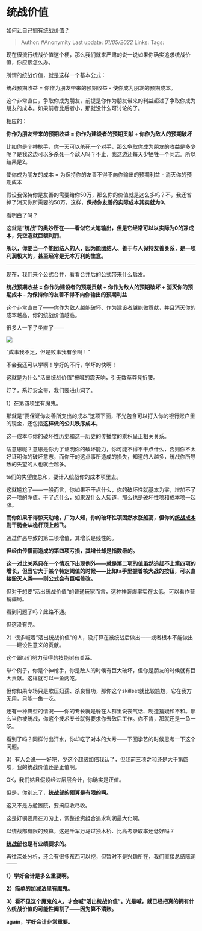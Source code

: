 # 统战价值
[如何让自己拥有统战价值？](https://www.zhihu.com/question/522859520/answer/2455639935)

> Author: #Anonymity 
> Last update: *01/05/2022* 
> Links:
> Tags: 


现在很流行统战价值这个梗，那么我们就来严肃的说一说如果你确实追求统战价值，你应该怎么办。

所谓的统战价值，就是这样一个基本公式：

统战预期收益 = 你作为朋友带来的预期收益 - 使你成为朋友的预期成本。

这个非常直白，争取你成为朋友，前提是你作为朋友带来的利益超过了争取你成为朋友的成本。如果前者比后者小，那就没什么可讨论的了。

  

相应的：

**你作为朋友带来的预期收益 = 你作为建设者的预期贡献 + 你作为敌人的预期破坏**

比如你是个神枪手，你一天可以杀死一个对手，那么争取你成为朋友的收益是多少呢？是我这边可以多杀死一个敌人吗？不止，我这边还每天少牺牲一个同志。所以结果是2。

  

使你成为朋友的成本 = 为保持你的友善不得不向你输出的预期利益 - 消灭你的预期成本

假设我保持你是友善的需要给你50万，那么你的价值就是这么多吗？不，我还省掉了消灭你所需要的50万，这样，**保持你友善的实际成本其实就为0**。

  

看明白了吗？

这就是“**统战”的奥妙所在——**看似它大笔输出，但是它经常可以以**实际为0的净成本，凭空造就巨额利润**。

**所以，你要当一个能团结人的人，因为能团结人、善于与人保持友善关系，是一项利润极大的，甚至经常是无本万利的生意。**

---

现在，我们来个公式合并，看看合并后的公式带来什么启发。

**统战预期收益 = 你作为建设者的预期贡献 + 你作为敌人的预期破坏 + 消灭你的预期成本 - 为保持你的友善不得不向你输出的预期利益**

这个非常直白了——你作为敌人越能破坏、作为建设者越能做贡献，并且消灭你的成本越高，你的统战价值越高。

很多人一下子坐直了——

![](https://pica.zhimg.com/50/v2-942927fcb63a0ca0aeca8b36bd6758c4_720w.jpg?source=1940ef5c)

“成事我不足，但是败事我有余啊！”

不会我还可以学啊！学好的不行，学坏的快啊！

这就是为什么“活出统战价值”被喊的震天响，引无数草莽竞折腰。

好了，系好安全带，我们要进山洞了。

1）在第四项里有魔鬼。

那就是“要保证你友善所支出的成本”这项下面，不光包含可以打入你的银行账户里的现金，还包括**这样做的公共秩序成本**。

这一成本与你的破坏性历史和这一历史的传播度的乘积呈正相关关系。

啥意思呢？意思是你为了证明你的破坏能力，你可能不得不干点什么，否则你不太好证明你的破坏意志，而你干的这点事所造成的损失，知道的人越多，统战你所导致的失望的人也就会越多。

ta们的失望度总和，要计入统战你的成本项里去。

这就尴尬了——一般而言，你如果不干点什么，你的破坏性就基本为零，增加不了这一项的净值。干了点什么，如果没什么人知道，那么也是破坏性项和成本项一起涨。

**而你如果干得惊天动地，广为人知，你的破坏性项固然水涨船高，但你的[统战成本](https://www.zhihu.com/search?q=%E7%BB%9F%E6%88%98%E6%88%90%E6%9C%AC&search_source=Entity&hybrid_search_source=Entity&hybrid_search_extra=%7B%22sourceType%22%3A%22answer%22%2C%22sourceId%22%3A2455639935%7D)则干脆会从桅杆顶上起飞。**

通过作恶导致的第二项增值，其增长是线性的。

**但经由传播而造成的第四项亏损，其增长却是指数级的。**

**这一对比关系只在一个情况下出现例外——就是第二项的值虽然追赶不上第四项的增长，但当它大于某个特定阈值的时候——比如ta手里握着核大战的按钮，可以直接毁灭人类——则公式会有巨幅修改。**

但对于想要“活出统战价值”的普通玩家而言，这种神装爆率实在太低，可以看作营销骗局。

看到问题了吗？此路不通。

但这没有完。

2）很多喊着“活出统战价值“的人，没打算在被统战后做出——或者根本不能做出——建设性意义的贡献。

这个跟ta们努力获得的技能树有关系。

举个例子，你是个神枪手，你是敌人的时候有巨大破坏，但你是朋友的时候就有巨大贡献。这样就可以一鱼两吃。

但你如果专场只是欺压妇孺、杀良冒功，那你这个skillset就比较尴尬，它在我方无用，只能一鱼一吃。

还有一种典型的情况——你的专长就是躲在人群里说丧气话、制造猜疑和不和。那么当你被统战，你这个技术专长就得要求你去敌后工作。你不肯，那就还是一鱼一吃。

看到了吗？同样付出汗水，你却吃了对本的大亏——下回学艺的时候思考一下这个问题。

3）有人会说——好吧，少这个超级加倍我认了，但我前三项之和还是大于第四项，我的统战价值还是正值啊。

OK，我们姑且假设经过层层合计，你确实是正值。

但是，你别忘了，**统战部的预算是有限的啊。**

这又不是方舱医院，要搞应收尽收。

这是好钢要用在刀刃上，调整投资组合追求利润最大化啊。

以统战部有限的预算，这是千军万马过独木桥、比高考录取率还低好吗？

**[统战部](https://www.zhihu.com/search?q=%E7%BB%9F%E6%88%98%E9%83%A8&search_source=Entity&hybrid_search_source=Entity&hybrid_search_extra=%7B%22sourceType%22%3A%22answer%22%2C%22sourceId%22%3A2455639935%7D)也是有业绩要求的。**

  

再往深处分析，还会有很多东西可以挖，但暂时不是兴趣所在，我们直接总结陈词——

**1）学好会计是多么重要啊。**

**2）简单的加减法里有魔鬼。**

**3）看不见这个魔鬼的人，才会喊“活出统战价值”。光是喊，就已经把真的拥有什么统战价值的可能性阉割了——因为算不清账。**

  

**again，学好会计非常重要。**